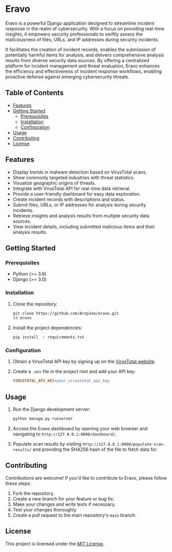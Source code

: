 # Eravo
Eravo is a powerful Django application designed to streamline incident response in the realm of cybersecurity. With a focus on providing real-time insights, it empowers security professionals to swiftly assess the maliciousness of files, URLs, and IP addresses during security incidents. 

It facilitates the creation of incident records, enables the submission of potentially harmful items for analysis, and delivers comprehensive analysis results from diverse security data sources. By offering a centralized platform for incident management and threat evaluation, Eravo enhances the efficiency and effectiveness of incident response workflows, enabling proactive defense against emerging cybersecurity threats.

## Table of Contents
- [Features](#features)
- [Getting Started](#getting-started)
  - [Prerequisites](#prerequisites)
  - [Installation](#installation)
  - [Configuration](#configuration)
- [Usage](#usage)
- [Contributing](#contributing)
- [License](#license)

## Features

- Display trends in malware detection based on VirusTotal scans.
- Show commonly targeted industries with threat statistics.
- Visualize geographic origins of threats.
- Integrate with VirusTotal API for real-time data retrieval.
- Provide a user-friendly dashboard for easy data exploration.
- Create incident records with descriptions and status.
- Submit files, URLs, or IP addresses for analysis during security incidents.
- Retrieve insights and analysis results from multiple security data sources.
- View incident details, including submitted malicious items and their analysis results.


## Getting Started

### Prerequisites

- Python (>= 3.6)
- Django (>= 3.0)

### Installation

1. Clone the repository:

   ```sh
   git clone https://github.com/AropJoe/eravo.git
   cd eravo
   ```

2. Install the project dependencies:

   ```sh
   pip install -r requirements.txt
   ```

### Configuration

1. Obtain a VirusTotal API key by signing up on the [VirusTotal website](https://www.virustotal.com).
2. Create a `.env` file in the project root and add your API key:

   ```ini
   VIRUSTOTAL_API_KEY=your_virustotal_api_key
   ```

## Usage

1. Run the Django development server:

   ```sh
   python manage.py runserver
   ```

2. Access the Eravo dashboard by opening your web browser and navigating to `http://127.0.0.1:8000/dashboard/`.

3. Populate scan results by visiting `http://127.0.0.1:8000/populate-scan-results/` and providing the SHA256 hash of the file to fetch data for.

## Contributing

Contributions are welcome! If you'd like to contribute to Eravo, please follow these steps:

1. Fork the repository.
2. Create a new branch for your feature or bug fix.
3. Make your changes and write tests if necessary.
4. Test your changes thoroughly.
5. Create a pull request to the main repository's `main` branch.

## License

This project is licensed under the [MIT License](LICENSE).
